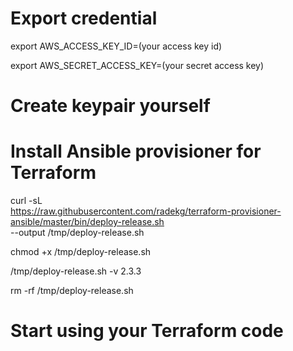 # Export credential
export AWS_ACCESS_KEY_ID=(your access key id)

export AWS_SECRET_ACCESS_KEY=(your secret access key)

# Create keypair yourself


# Install Ansible provisioner for Terraform
curl -sL \
  https://raw.githubusercontent.com/radekg/terraform-provisioner-ansible/master/bin/deploy-release.sh \
  --output /tmp/deploy-release.sh

chmod +x /tmp/deploy-release.sh

/tmp/deploy-release.sh -v 2.3.3

rm -rf /tmp/deploy-release.sh

# Start using your Terraform code
